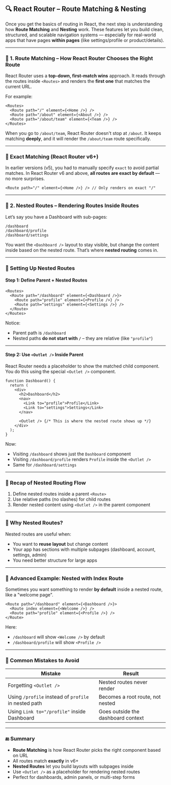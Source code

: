 

## 🔍 React Router – Route Matching & Nesting

Once you get the basics of routing in React, the next step is understanding how **Route Matching** and **Nesting** work. These features let you build clean, structured, and scalable navigation systems — especially for real-world apps that have pages **within pages** (like settings/profile or product/details).

---

### 🧭 1. Route Matching – How React Router Chooses the Right Route

React Router uses a **top-down, first-match wins** approach. It reads through the routes inside `<Routes>` and renders the **first one** that matches the current URL.

For example:

```tsx
<Routes>
  <Route path="/" element={<Home />} />
  <Route path="/about" element={<About />} />
  <Route path="/about/team" element={<Team />} />
</Routes>
```

When you go to `/about/team`, React Router doesn't stop at `/about`. It keeps matching **deeply**, and it will render the `/about/team` route specifically.

---

### 🎯 Exact Matching (React Router v6+)

In earlier versions (v5), you had to manually specify `exact` to avoid partial matches. In React Router v6 and above, **all routes are exact by default** — no more surprises.

```tsx
<Route path="/" element={<Home />} /> // Only renders on exact "/"
```

---

### 🧱 2. Nested Routes – Rendering Routes Inside Routes

Let’s say you have a Dashboard with sub-pages:

```
/dashboard
/dashboard/profile
/dashboard/settings
```

You want the `<Dashboard />` layout to stay visible, but change the content inside based on the nested route. That’s where **nested routing** comes in.

---

### 🔧 Setting Up Nested Routes

#### Step 1: Define Parent + Nested Routes

```tsx
<Routes>
  <Route path="/dashboard" element={<Dashboard />}>
    <Route path="profile" element={<Profile />} />
    <Route path="settings" element={<Settings />} />
  </Route>
</Routes>
```

Notice:

* Parent path is `/dashboard`
* Nested paths **do not start with `/`** – they are relative (like `"profile"`)

---

#### Step 2: Use `<Outlet />` Inside Parent

React Router needs a placeholder to show the matched child component. You do this using the special `<Outlet />` component.

```tsx
function Dashboard() {
  return (
    <div>
      <h2>Dashboard</h2>
      <nav>
        <Link to="profile">Profile</Link>
        <Link to="settings">Settings</Link>
      </nav>

      <Outlet /> {/* This is where the nested route shows up */}
    </div>
  );
}
```

Now:

* Visiting `/dashboard` shows just the `Dashboard` component
* Visiting `/dashboard/profile` renders `Profile` inside the `<Outlet />`
* Same for `/dashboard/settings`

---

### 🔄 Recap of Nested Routing Flow

1. Define nested routes inside a parent `<Route>`
2. Use relative paths (no slashes) for child routes
3. Render nested content using `<Outlet />` in the parent component

---

### 🧠 Why Nested Routes?

Nested routes are useful when:

* You want to **reuse layout** but change content
* Your app has sections with multiple subpages (dashboard, account, settings, admin)
* You need better structure for large apps

---

### 🧪 Advanced Example: Nested with Index Route

Sometimes you want something to render **by default** inside a nested route, like a "welcome page".

```tsx
<Route path="/dashboard" element={<Dashboard />}>
  <Route index element={<Welcome />} />
  <Route path="profile" element={<Profile />} />
</Route>
```

Here:

* `/dashboard` will show `<Welcome />` by default
* `/dashboard/profile` will show `<Profile />`

---

### 🚧 Common Mistakes to Avoid

| Mistake                                              | Result                             |
| ---------------------------------------------------- | ---------------------------------- |
| Forgetting `<Outlet />`                              | Nested routes never render         |
| Using `/profile` instead of `profile` in nested path | Becomes a root route, not nested   |
| Using `Link to="/profile"` inside Dashboard          | Goes outside the dashboard context |

---

### 🔚 Summary

* **Route Matching** is how React Router picks the right component based on URL
* All routes match **exactly** in v6+
* **Nested Routes** let you build layouts with subpages inside
* Use `<Outlet />` as a placeholder for rendering nested routes
* Perfect for dashboards, admin panels, or multi-step forms

